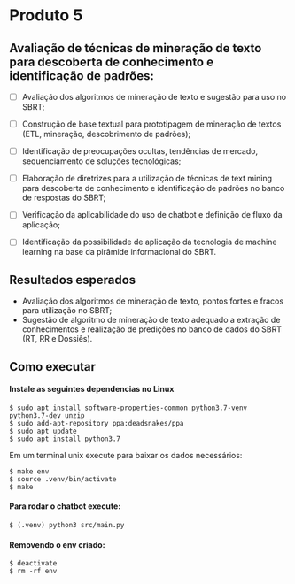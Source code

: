 # Produto 5

## Avaliação de técnicas de mineração de texto para descoberta de conhecimento e identificação de padrões:

- [ ] Avaliação dos algoritmos de mineração de texto e sugestão para uso no SBRT;
- [ ] Construção de base textual para prototipagem de mineração de textos (ETL, mineração, descobrimento de padrões);
- [ ] Identificação de preocupações ocultas, tendências de mercado, sequenciamento de soluções tecnológicas;
- [ ] Elaboração de diretrizes para a utilização de técnicas de text mining para descoberta de conhecimento e identificação de padrões no banco de respostas do SBRT;
- [ ] Verificação da aplicabilidade do uso de chatbot e definição de fluxo da aplicação;
- [ ] Identificação da possibilidade de aplicação da tecnologia de machine learning na base da pirâmide informacional do SBRT.


## Resultados esperados

- Avaliação dos algoritmos de mineração de texto, pontos fortes e fracos para utilização no SBRT;
- Sugestão de algoritmo de mineração de texto adequado a extração de conhecimentos e realização de predições no banco de dados do SBRT (RT, RR e Dossiês).

## Como executar

#### Instale as seguintes dependencias no Linux

```
$ sudo apt install software-properties-common python3.7-venv python3.7-dev unzip
$ sudo add-apt-repository ppa:deadsnakes/ppa
$ sudo apt update
$ sudo apt install python3.7
```

Em um terminal unix execute para baixar os dados necessários:

```
$ make env
$ source .venv/bin/activate
$ make
```

#### Para rodar o chatbot execute:

```
$ (.venv) python3 src/main.py
```

#### Removendo o env criado:

```
$ deactivate
$ rm -rf env
```
